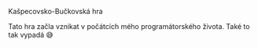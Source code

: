 Kašpecovsko-Bučkovská hra

Tato hra začla vznikat v počátcích mého programátorského života. Také to tak vypadá 😅
